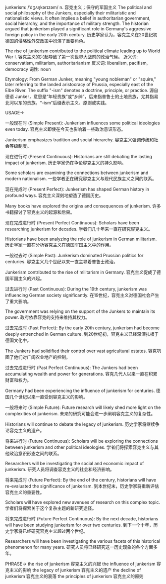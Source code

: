 junkerism: /ˈdʒʌŋkərɪzəm/
n.
容克主义；保守的军国主义
The political and social philosophy of the Junkers, especially their militaristic and nationalistic views.  It often implies a belief in authoritarian government, social hierarchy, and the importance of military strength.
The historian argued that junkerism played a significant role in Germany's aggressive foreign policy in the early 20th century.  历史学家认为，容克主义在20世纪初德国的侵略性外交政策中扮演了重要角色。

The rise of junkerism contributed to the political climate leading up to World War I. 容克主义的兴起导致了第一次世界大战前的政治气候。
近义词: conservatism, militarism, authoritarianism
反义词: liberalism, pacifism, democracy
词性: noun

Etymology:
From German Junker, meaning "young nobleman" or "squire," later referring to the landed aristocracy of Prussia, especially east of the Elbe River.  The suffix "-ism" denotes a doctrine, principle, or practice.  源自德语 Junker，意思是“年轻贵族”或“乡绅”，后来指普鲁士的土地贵族，尤其指易北河以东的贵族。“-ism”后缀表示主义、原则或实践。


USAGE->

一般现在时 (Simple Present):
Junkerism influences some political ideologies even today.  容克主义即使在今天也影响着一些政治意识形态。

Junkerism emphasizes tradition and social hierarchy. 容克主义强调传统和社会等级制度。


现在进行时 (Present Continuous):
Historians are still debating the lasting impact of junkerism.  历史学家仍在争论容克主义的持久影响。

Some scholars are examining the connections between junkerism and modern nationalism. 一些学者正在研究容克主义与现代民族主义之间的联系。


现在完成时 (Present Perfect):
Junkerism has shaped German history in profound ways. 容克主义深刻地塑造了德国历史。

Many books have explored the origins and consequences of junkerism. 许多书籍探讨了容克主义的起源和后果。


现在完成进行时 (Present Perfect Continuous):
Scholars have been researching junkerism for decades.  学者们几十年来一直在研究容克主义。

Historians have been analyzing the role of junkerism in German militarism. 历史学家一直在分析容克主义在德国军国主义中的作用。


一般过去时 (Simple Past):
Junkerism dominated Prussian politics for centuries.  容克主义几个世纪以来一直主导着普鲁士政治。

Junkerism contributed to the rise of militarism in Germany. 容克主义促成了德国军国主义的兴起。


过去进行时 (Past Continuous):
During the 19th century, junkerism was influencing German society significantly.  在19世纪，容克主义对德国社会产生了重大影响。

The government was relying on the support of the Junkers to maintain its power. 政府依靠容克的支持来维持其权力。


过去完成时 (Past Perfect):
By the early 20th century, junkerism had become deeply entrenched in German culture.  到20世纪初，容克主义已经深深扎根于德国文化中。

The Junkers had solidified their control over vast agricultural estates. 容克巩固了他们对广阔农业地产的控制。


过去完成进行时 (Past Perfect Continuous):
The Junkers had been accumulating wealth and power for generations. 容克几代人以来一直在积累财富和权力。

Germany had been experiencing the influence of junkerism for centuries. 德国几个世纪以来一直受到容克主义的影响。


一般将来时 (Simple Future):
Future research will likely shed more light on the complexities of junkerism. 未来的研究可能会进一步阐明容克主义的复杂性。

Historians will continue to debate the legacy of junkerism. 历史学家将继续争论容克主义的遗产。


将来进行时 (Future Continuous):
Scholars will be exploring the connections between junkerism and other political ideologies. 学者们将探索容克主义与其他政治意识形态之间的联系。

Researchers will be investigating the social and economic impact of junkerism. 研究人员将调查容克主义的社会和经济影响。


将来完成时 (Future Perfect):
By the end of the century, historians will have re-evaluated the significance of junkerism. 到本世纪末，历史学家将重新评估容克主义的重要性。

Scholars will have explored new avenues of research on this complex topic. 学者们将探索关于这个复杂主题的新研究途径。


将来完成进行时 (Future Perfect Continuous):
By the next decade, historians will have been studying junkerism for over two centuries.  到下一个十年，历史学家将已经研究容克主义超过两个世纪。

Researchers will have been investigating the various facets of this historical phenomenon for many years. 研究人员将已经研究这一历史现象的各个方面多年。


PHRASE->
the rise of junkerism  容克主义的兴起
the influence of junkerism  容克主义的影响
the legacy of junkerism  容克主义的遗产
the decline of junkerism  容克主义的衰落
the principles of junkerism  容克主义的原则
